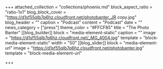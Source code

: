 +++
attached_collection = "collections/phoenix.md"
block_aspect_ratio = "ratio-1x1"
blog_block_cover = "https://d1sf55qlb7p6hz.cloudfront.net/photobanter_JR copy.jpg"
blog_header = ""
caption = "Podcast"
content = "Podcast"
date = ""
news_category = ["press"]
theme_color = "#FFCF85"
title = "The Photo Banter"
[[blog_builder]]
block = "media-element-static"
caption = ""
image = "https://d1sf55qlb7p6hz.cloudfront.net/_MG_4004.jpg"
template = "block-media-element-static"
width = "50"
[[blog_slider]]
block = "media-element-url"
image = "https://d1sf55qlb7p6hz.cloudfront.net/photobanter.jpg"
template = "block-media-element-url"

+++
